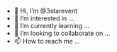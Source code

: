 - 👋 Hi, I’m @3starevent
- 👀 I’m interested in ...
- 🌱 I’m currently learning ...
- 💞️ I’m looking to collaborate on ...
- 📫 How to reach me ...

<!---
3starevent/3starevent is a ✨ special ✨ repository because its `README.md` (this file) appears on your GitHub profile.
You can click the Preview link to take a look at your changes.
--->
